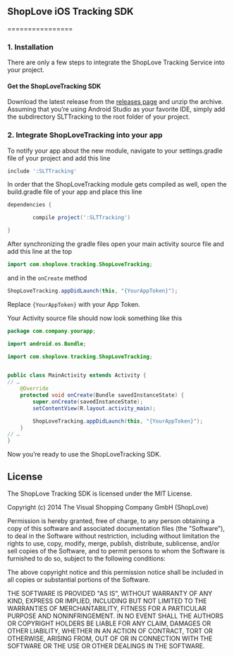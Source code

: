 ## ShopLove iOS Tracking SDK
================

### 1. Installation
There are only a few steps to integrate the ShopLove Tracking Service into your project.

#### Get the ShopLoveTracking SDK
Download the latest release from the [releases page][releases] and unzip the archive. Assuming that you’re using Android Studio as your favorite IDE, simply add the subdirectory SLTTracking to the root folder of your project.



### 2. Integrate ShopLoveTracking into your app
 
To notify your app about the new module, navigate to your settings.gradle file of your project and add this line

```gradle
include ':SLTTracking'
```

In order that the ShopLoveTracking module gets compiled as well, open the build.gradle file of your app and place this line 


```gradle
dependencies {

    	compile project(':SLTTracking')

}
```

After synchronizing the gradle files open your main activity source file and add this line at the top

```java
import com.shoplove.tracking.ShopLoveTracking;
```

and in the `onCreate` method

```java
ShopLoveTracking.appDidLaunch(this, "{YourAppToken}");
```

Replace `{YourAppToken}` with your App Token.

Your Activity source file should now look something like this

```java
package com.company.yourapp;

import android.os.Bundle;

import com.shoplove.tracking.ShopLoveTracking;


public class MainActivity extends Activity {
// …
    @Override
    protected void onCreate(Bundle savedInstanceState) {
        super.onCreate(savedInstanceState);
        setContentView(R.layout.activity_main);

        ShopLoveTracking.appDidLaunch(this, "{YourAppToken}");
    }
// …
}

```

Now you’re ready to use the ShopLoveTracking SDK.



[releases]: https://github.com/ShopLove/tracking-sdk-android/releases



## License

The ShopLove Tracking SDK is licensed under the MIT License.

Copyright (c) 2014 
The Visual Shopping Company GmbH (ShopLove)

Permission is hereby granted, free of charge, to any person obtaining a copy
of this software and associated documentation files (the "Software"), to deal
in the Software without restriction, including without limitation the rights
to use, copy, modify, merge, publish, distribute, sublicense, and/or sell
copies of the Software, and to permit persons to whom the Software is
furnished to do so, subject to the following conditions:

The above copyright notice and this permission notice shall be included in
all copies or substantial portions of the Software.

THE SOFTWARE IS PROVIDED "AS IS", WITHOUT WARRANTY OF ANY KIND, EXPRESS OR
IMPLIED, INCLUDING BUT NOT LIMITED TO THE WARRANTIES OF MERCHANTABILITY,
FITNESS FOR A PARTICULAR PURPOSE AND NONINFRINGEMENT. IN NO EVENT SHALL THE
AUTHORS OR COPYRIGHT HOLDERS BE LIABLE FOR ANY CLAIM, DAMAGES OR OTHER
LIABILITY, WHETHER IN AN ACTION OF CONTRACT, TORT OR OTHERWISE, ARISING FROM,
OUT OF OR IN CONNECTION WITH THE SOFTWARE OR THE USE OR OTHER DEALINGS IN
THE SOFTWARE.